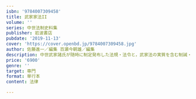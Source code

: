 ```yaml
---
isbn: '9784007309458'
title: 武家家法II
volume: ''
series: 中世法制史料集
publisher: 岩波書店
pubdate: '2019-11-13'
cover: 'https://cover.openbd.jp/9784007309458.jpg'
author: 佐藤進一／編集 百瀬今朝雄／編集
description: 中世武家諸氏が随時に制定発布した法規・法令と，武家法の実質を含む制誡・免許・盟約等の史料を採録．
price: '6900'
genre: ''
target: 専門
format: 単行本
content: 法律

---
```

